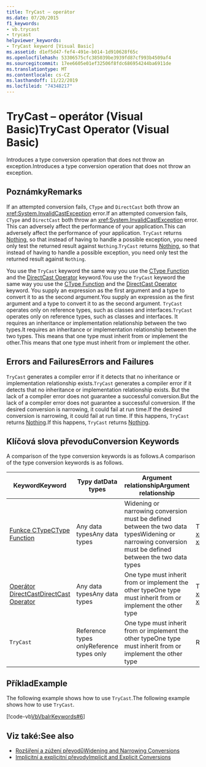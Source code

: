 ```yaml
---
title: TryCast – operátor
ms.date: 07/20/2015
f1_keywords:
- vb.trycast
- trycast
helpviewer_keywords:
- TryCast keyword [Visual Basic]
ms.assetid: d1ef5d47-fef4-491e-b014-1d910628f65c
ms.openlocfilehash: 53306575cfc385039be3939fd87cf993b4509af4
ms.sourcegitcommit: 17ee6605e01ef32506f8fdc686954244ba6911de
ms.translationtype: MT
ms.contentlocale: cs-CZ
ms.lasthandoff: 11/22/2019
ms.locfileid: "74348217"
---
```

# <a name="trycast-operator-visual-basic"></a><span data-ttu-id="f7698-102">TryCast – operátor (Visual Basic)</span><span class="sxs-lookup"><span data-stu-id="f7698-102">TryCast Operator (Visual Basic)</span></span>
<span data-ttu-id="f7698-103">Introduces a type conversion operation that does not throw an exception.</span><span class="sxs-lookup"><span data-stu-id="f7698-103">Introduces a type conversion operation that does not throw an exception.</span></span>  
  
## <a name="remarks"></a><span data-ttu-id="f7698-104">Poznámky</span><span class="sxs-lookup"><span data-stu-id="f7698-104">Remarks</span></span>  
 <span data-ttu-id="f7698-105">If an attempted conversion fails, `CType` and `DirectCast` both throw an <xref:System.InvalidCastException> error.</span><span class="sxs-lookup"><span data-stu-id="f7698-105">If an attempted conversion fails, `CType` and `DirectCast` both throw an <xref:System.InvalidCastException> error.</span></span> <span data-ttu-id="f7698-106">This can adversely affect the performance of your application.</span><span class="sxs-lookup"><span data-stu-id="f7698-106">This can adversely affect the performance of your application.</span></span> <span data-ttu-id="f7698-107">`TryCast` returns [Nothing](../../../visual-basic/language-reference/nothing.md), so that instead of having to handle a possible exception, you need only test the returned result against `Nothing`.</span><span class="sxs-lookup"><span data-stu-id="f7698-107">`TryCast` returns [Nothing](../../../visual-basic/language-reference/nothing.md), so that instead of having to handle a possible exception, you need only test the returned result against `Nothing`.</span></span>  
  
 <span data-ttu-id="f7698-108">You use the `TryCast` keyword the same way you use the [CType Function](../../../visual-basic/language-reference/functions/ctype-function.md) and the [DirectCast Operator](../../../visual-basic/language-reference/operators/directcast-operator.md) keyword.</span><span class="sxs-lookup"><span data-stu-id="f7698-108">You use the `TryCast` keyword the same way you use the [CType Function](../../../visual-basic/language-reference/functions/ctype-function.md) and the [DirectCast Operator](../../../visual-basic/language-reference/operators/directcast-operator.md) keyword.</span></span> <span data-ttu-id="f7698-109">You supply an expression as the first argument and a type to convert it to as the second argument.</span><span class="sxs-lookup"><span data-stu-id="f7698-109">You supply an expression as the first argument and a type to convert it to as the second argument.</span></span> <span data-ttu-id="f7698-110">`TryCast` operates only on reference types, such as classes and interfaces.</span><span class="sxs-lookup"><span data-stu-id="f7698-110">`TryCast` operates only on reference types, such as classes and interfaces.</span></span> <span data-ttu-id="f7698-111">It requires an inheritance or implementation relationship between the two types.</span><span class="sxs-lookup"><span data-stu-id="f7698-111">It requires an inheritance or implementation relationship between the two types.</span></span> <span data-ttu-id="f7698-112">This means that one type must inherit from or implement the other.</span><span class="sxs-lookup"><span data-stu-id="f7698-112">This means that one type must inherit from or implement the other.</span></span>  
  
## <a name="errors-and-failures"></a><span data-ttu-id="f7698-113">Errors and Failures</span><span class="sxs-lookup"><span data-stu-id="f7698-113">Errors and Failures</span></span>  
 <span data-ttu-id="f7698-114">`TryCast` generates a compiler error if it detects that no inheritance or implementation relationship exists.</span><span class="sxs-lookup"><span data-stu-id="f7698-114">`TryCast` generates a compiler error if it detects that no inheritance or implementation relationship exists.</span></span> <span data-ttu-id="f7698-115">But the lack of a compiler error does not guarantee a successful conversion.</span><span class="sxs-lookup"><span data-stu-id="f7698-115">But the lack of a compiler error does not guarantee a successful conversion.</span></span> <span data-ttu-id="f7698-116">If the desired conversion is narrowing, it could fail at run time.</span><span class="sxs-lookup"><span data-stu-id="f7698-116">If the desired conversion is narrowing, it could fail at run time.</span></span> <span data-ttu-id="f7698-117">If this happens, `TryCast` returns [Nothing](../../../visual-basic/language-reference/nothing.md).</span><span class="sxs-lookup"><span data-stu-id="f7698-117">If this happens, `TryCast` returns [Nothing](../../../visual-basic/language-reference/nothing.md).</span></span>  
  
## <a name="conversion-keywords"></a><span data-ttu-id="f7698-118">Klíčová slova převodu</span><span class="sxs-lookup"><span data-stu-id="f7698-118">Conversion Keywords</span></span>  
 <span data-ttu-id="f7698-119">A comparison of the type conversion keywords is as follows.</span><span class="sxs-lookup"><span data-stu-id="f7698-119">A comparison of the type conversion keywords is as follows.</span></span>  
  
|<span data-ttu-id="f7698-120">Keyword</span><span class="sxs-lookup"><span data-stu-id="f7698-120">Keyword</span></span>|<span data-ttu-id="f7698-121">Typy dat</span><span class="sxs-lookup"><span data-stu-id="f7698-121">Data types</span></span>|<span data-ttu-id="f7698-122">Argument relationship</span><span class="sxs-lookup"><span data-stu-id="f7698-122">Argument relationship</span></span>|<span data-ttu-id="f7698-123">Run-time failure</span><span class="sxs-lookup"><span data-stu-id="f7698-123">Run-time failure</span></span>|  
|---|---|---|---|  
|[<span data-ttu-id="f7698-124">Funkce CType</span><span class="sxs-lookup"><span data-stu-id="f7698-124">CType Function</span></span>](../../../visual-basic/language-reference/functions/ctype-function.md)|<span data-ttu-id="f7698-125">Any data types</span><span class="sxs-lookup"><span data-stu-id="f7698-125">Any data types</span></span>|<span data-ttu-id="f7698-126">Widening or narrowing conversion must be defined between the two data types</span><span class="sxs-lookup"><span data-stu-id="f7698-126">Widening or narrowing conversion must be defined between the two data types</span></span>|<span data-ttu-id="f7698-127">Throws <xref:System.InvalidCastException></span><span class="sxs-lookup"><span data-stu-id="f7698-127">Throws <xref:System.InvalidCastException></span></span>|  
|[<span data-ttu-id="f7698-128">Operátor DirectCast</span><span class="sxs-lookup"><span data-stu-id="f7698-128">DirectCast Operator</span></span>](../../../visual-basic/language-reference/operators/directcast-operator.md)|<span data-ttu-id="f7698-129">Any data types</span><span class="sxs-lookup"><span data-stu-id="f7698-129">Any data types</span></span>|<span data-ttu-id="f7698-130">One type must inherit from or implement the other type</span><span class="sxs-lookup"><span data-stu-id="f7698-130">One type must inherit from or implement the other type</span></span>|<span data-ttu-id="f7698-131">Throws <xref:System.InvalidCastException></span><span class="sxs-lookup"><span data-stu-id="f7698-131">Throws <xref:System.InvalidCastException></span></span>|  
|`TryCast`|<span data-ttu-id="f7698-132">Reference types only</span><span class="sxs-lookup"><span data-stu-id="f7698-132">Reference types only</span></span>|<span data-ttu-id="f7698-133">One type must inherit from or implement the other type</span><span class="sxs-lookup"><span data-stu-id="f7698-133">One type must inherit from or implement the other type</span></span>|<span data-ttu-id="f7698-134">Returns [Nothing](../../../visual-basic/language-reference/nothing.md)</span><span class="sxs-lookup"><span data-stu-id="f7698-134">Returns [Nothing](../../../visual-basic/language-reference/nothing.md)</span></span>|  
  
## <a name="example"></a><span data-ttu-id="f7698-135">Příklad</span><span class="sxs-lookup"><span data-stu-id="f7698-135">Example</span></span>  
 <span data-ttu-id="f7698-136">The following example shows how to use `TryCast`.</span><span class="sxs-lookup"><span data-stu-id="f7698-136">The following example shows how to use `TryCast`.</span></span>  
  
 [!code-vb[VbVbalrKeywords#6](~/samples/snippets/visualbasic/VS_Snippets_VBCSharp/VbVbalrKeywords/VB/Class1.vb#6)]  
  
## <a name="see-also"></a><span data-ttu-id="f7698-137">Viz také:</span><span class="sxs-lookup"><span data-stu-id="f7698-137">See also</span></span>

- [<span data-ttu-id="f7698-138">Rozšíření a zúžení převodů</span><span class="sxs-lookup"><span data-stu-id="f7698-138">Widening and Narrowing Conversions</span></span>](../../../visual-basic/programming-guide/language-features/data-types/widening-and-narrowing-conversions.md)
- [<span data-ttu-id="f7698-139">Implicitní a explicitní převody</span><span class="sxs-lookup"><span data-stu-id="f7698-139">Implicit and Explicit Conversions</span></span>](../../../visual-basic/programming-guide/language-features/data-types/implicit-and-explicit-conversions.md)
